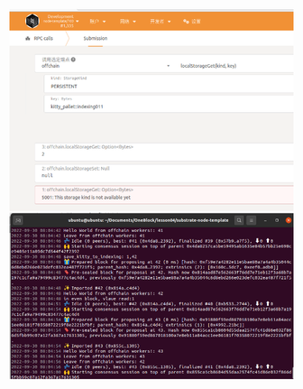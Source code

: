 ![图片](https://github.com/ZbkSou/OneBlock/blob/master/lesson04/1664542962432.png)
![图片](https://github.com/ZbkSou/OneBlock/blob/master/lesson04/1664550403284.png)

